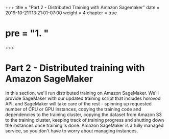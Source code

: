 +++
title = "Part 2 - Distributed Training with Amazon Sagemaker"
date = 2019-10-21T13:21:01-07:00
weight = 4
chapter = true
# pre = "<b>1. </b>"
+++

# Part 2 - Distributed training with Amazon SageMaker

In this section, we'll run distributed training on Amazon SageMaker. We'll provide SageMaker with our updated training script that includes horovod API, and SageMaker will take care of the rest - spinning up requested number of CPU or GPU instances, copying the training code and dependencies to the training cluster, copying the dataset from Amazon S3 to the training cluster, keeping track of training progress and shutting down the instances once training is done. Amazon SageMaker is a fully managed service, so you don't have to worry about managing instances.
